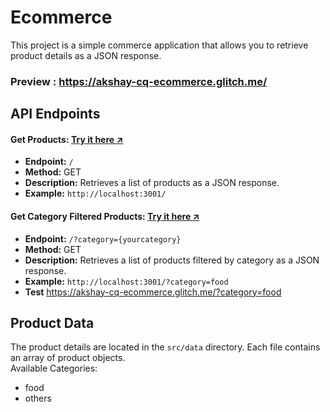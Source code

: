 # Ecommerce

This project is a simple commerce application that allows you to retrieve product details as a JSON response.

### Preview : https://akshay-cq-ecommerce.glitch.me/

## API Endpoints

#### Get Products: [Try it here ↗️](https://akshay-cq-ecommerce.glitch.me/)

- **Endpoint:** `/`
- **Method:** GET
- **Description:** Retrieves a list of products as a JSON response.
- **Example:** `http://localhost:3001/`

#### Get Category Filtered Products: [Try it here ↗️](https://akshay-cq-ecommerce.glitch.me/?category=food)

- **Endpoint:** `/?category={yourcategory}`
- **Method:** GET
- **Description:** Retrieves a list of products filtered by category as a JSON response.
- **Example:** `http://localhost:3001/?category=food`
- **Test** https://akshay-cq-ecommerce.glitch.me/?category=food

## Product Data

The product details are located in the `src/data` directory. Each file contains an array of product objects.
<br>
Available Categories:
- food
- others
